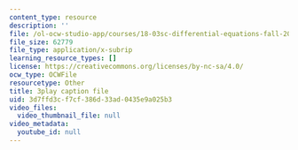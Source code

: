 ```yaml
---
content_type: resource
description: ''
file: /ol-ocw-studio-app/courses/18-03sc-differential-equations-fall-2011/3d7ffd3cf7cf386d33ad0435e9a025b3_sZ2qulI6GEk.srt
file_size: 62779
file_type: application/x-subrip
learning_resource_types: []
license: https://creativecommons.org/licenses/by-nc-sa/4.0/
ocw_type: OCWFile
resourcetype: Other
title: 3play caption file
uid: 3d7ffd3c-f7cf-386d-33ad-0435e9a025b3
video_files:
  video_thumbnail_file: null
video_metadata:
  youtube_id: null
---
```

